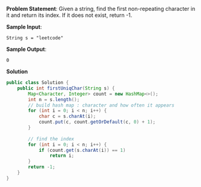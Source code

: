 

**Problem Statement**: Given a string, find the first non-repeating character in it and return its index. If it does not exist, return -1.

**Sample Input**: 
```
String s = "leetcode"
```

**Sample Output**: 
```
0
```

**Solution**
```java
public class Solution {
    public int firstUniqChar(String s) {
        Map<Character, Integer> count = new HashMap<>();
        int n = s.length();
        // build hash map : character and how often it appears
        for (int i = 0; i < n; i++) {
            char c = s.charAt(i);
            count.put(c, count.getOrDefault(c, 0) + 1);
        }
        
        // find the index
        for (int i = 0; i < n; i++) {
            if (count.get(s.charAt(i)) == 1) 
                return i;
        }
        return -1;
    }
}
```